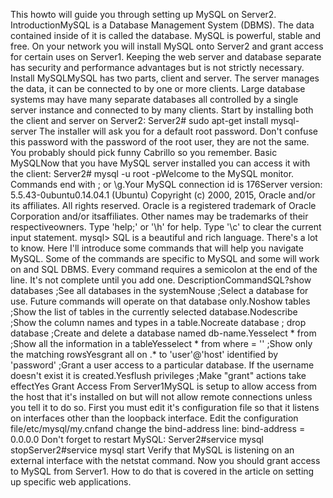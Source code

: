 This howto will guide you through setting up MySQL on Server2.
IntroductionMySQL is a Database Management System (DBMS). The data contained inside of it is called the database. MySQL is powerful, stable and free. On your network you will install MySQL onto Server2 and grant access for certain uses on Server1. Keeping the web server and database separate has security and performance advantages but is not strictly necessary.
Install MySQLMySQL has two parts, client and server. The server manages the data, it can be connected to by one or more clients. Large database systems may have many separate databases all controlled by a single server instance and connected to by many clients. Start by installing both the client and server on Server2:
Server2# sudo apt-get install mysql-server
The installer will ask you for a default root password. Don't confuse this password with the password of the root user, they are not the same. You probably should pick funny Cabrillo so you remember.
Basic MySQLNow that you have MySQL server installed you can access it with the client:
Server2# mysql -u root -pWelcome to the MySQL monitor. Commands end with ; or \g.Your MySQL connection id is 176Server version: 5.5.43-0ubuntu0.14.04.1 (Ubuntu)
Copyright (c) 2000, 2015, Oracle and/or its affiliates. All rights reserved.
Oracle is a registered trademark of Oracle Corporation and/or itsaffiliates. Other names may be trademarks of their respectiveowners.
Type 'help;' or '\h' for help. Type '\c' to clear the current input statement.
mysql>
SQL is a beautiful and rich language. There's a lot to know. Here I'll introduce some commands that will help you navigate MySQL. Some of the commands are specific to MySQL and some will work on and SQL DBMS. Every command requires a semicolon at the end of the line. It's not complete until you add one.
DescriptionCommandSQL?show databases ;See all databases in the systemNouse <database> ;Select a database for use. Future commands will operate on that database only.Noshow tables ;Show the list of tables in the currently selected database.Nodescribe <tablename> ;Show the column names and types in a table.Nocreate database <db-name> ;
drop database <db-name> ;Create and delete a database named db-name.Yesselect * from <table-name> ;Show all the information in a tableYesselect * from <table-name>
  where <column-name> = '<value>' ;Show only the matching rowsYesgrant all on <db-name>.* to 'user'@'host'
 identified by 'password' ;Grant a user access to a particular database. If the username doesn't exist it is created.Yesflush privileges ;Make "grant" actions take effectYes
Grant Access From Server1MySQL is setup to allow access from the host that it's installed on but will not allow remote connections unless you tell it to do so. First you must edit it's configuration file so that it listens on interfaces other than the loopback interface. Edit the configuration file/etc/mysql/my.cnfand change the bind-address line:
bind-address = 0.0.0.0
Don't forget to restart MySQL:
Server2#service mysql stopServer2#service mysql start
Verify that MySQL is listening on an external interface with the netstat command. Now you should grant access to MySQL from Server1. How to do that is covered in the article on setting up specific web applications.